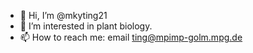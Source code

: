- 👋 Hi, I’m @mkyting21
- 👀 I’m interested in plant biology.
- 📫 How to reach me: email ting@mpimp-golm.mpg.de

<!---
mkyting21/mkyting21 is a ✨ special ✨ repository because its `README.md` (this file) appears on your GitHub profile.
You can click the Preview link to take a look at your changes.
--->
